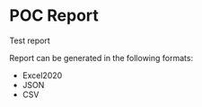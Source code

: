 # POC Report
Test report

Report can be generated in the following formats:
* Excel2020
* JSON
* CSV

